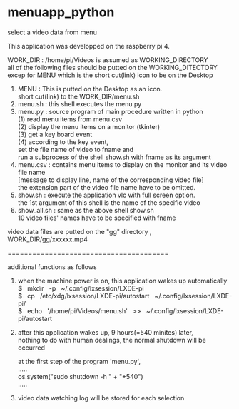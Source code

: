 # menuapp_python
select a video data from menu  

This application was developped on the raspberry pi 4.  

WORK_DIR : /home/pi/Videos is assumed as WORKING_DIRECTORY  
all of the following files should be putted on the WORKING_DITECTORY  
excep for MENU which is the short cut(link) icon to be on the Desktop  

1. MENU : This is putted on the Desktop as an icon.  
          short cut(link) to the WORK_DIR/menu.sh  
2. menu.sh : this shell executes the menu.py  
3. menu.py : source program of main procedure written in python   
          (1) read menu items from menu.csv  
          (2) display the menu items on a monitor (tkinter)   
          (3) get a key board event  
          (4) according to the key event,  
             set the file name of video to fname and   
             run a subprocess of the shell show.sh with fname as its argument   
4. menu.csv : contains menu items to display on the monitor and its video file name   
          [message to display line, name of the corresponding video file]  
          the extension part of the video file name have to be omitted.   
5. show.sh : execute the application vlc with full screen option.  
          the 1st argument of this shell is the name of the specific video   
6. show_all.sh : same as the above shell show.sh  
          10 video files' names have to be specified with fname  

video data files are putted on the "gg" directory , WORK_DIR/gg/xxxxxx.mp4

=======================================  

additional functions as follows  

1. when the machine power is on, this application wakes up automatically  
    $ &nbsp; mkdir &nbsp; -p &nbsp; ~/.config/lxsession/LXDE-pi  
    $ &nbsp; cp &nbsp; /etc/xdg/lxsession/LXDE-pi/autostart &nbsp; ~/.config/lxsession/LXDE-pi/    
    $ &nbsp; echo &nbsp; '/home/pi/Videos/menu.sh' &nbsp; >> &nbsp; ~/.config/lxsession/LXDE-pi/autostart  

2. after this application wakes up, 9 hours(=540 minites) later,  
   nothing to do with human dealings, the normal shutdown will be occurred  

     at the first step of the program 'menu.py',  
             .....  
         os.system("sudo shutdown -h " + "+540")  
             .....  

3. video data watching log will be stored for each selection  
